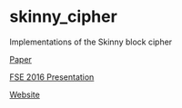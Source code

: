 # skinny_cipher
Implementations of the Skinny block cipher

[Paper]

[FSE 2016 Presentation]

[Website]


[Paper]: https://eprint.iacr.org/2016/660.pdf
[FSE 2016 Presentation]: http://fse.2016.rump.cr.yp.to/d40461d2361087c28623fd4bf9b73830.pdf
[Website]: https://sites.google.com/site/skinnycipher/home
